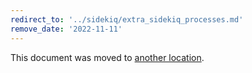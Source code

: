 ```yaml
---
redirect_to: '../sidekiq/extra_sidekiq_processes.md'
remove_date: '2022-11-11'
---
```


This document was moved to [another location](../sidekiq/extra_sidekiq_processes.md).

<!-- This redirect file can be deleted after <2022-11-11>. -->
<!-- Redirects that point to other docs in the same project expire in three months. -->
<!-- Redirects that point to docs in a different project or site (link is not relative and starts with `https:`) expire in one year. -->
<!-- Before deletion, see: https://docs.gitlab.com/ee/development/documentation/redirects.html -->

